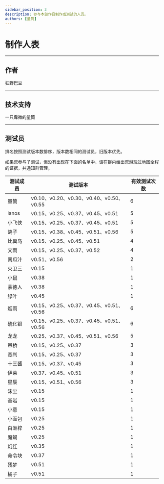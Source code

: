 ```yaml
---
sidebar_position: 3
description: 参与本部作品制作或测试的人员。
authors: [量筒]
---
```


# 制作人表

---

## 作者

狂野巴豆

---

## 技术支持

一只卑微的量筒

---

## 测试员

排名按照测试版本数排序，版本数相同的测试员，旧版本优先。

如果您参与了测试，但没有出现在下面的名单中，请在群内给出您游玩过地图全程的证据，并通知群管理。

| 测试成员 | 测试版本 | 有效测试次数 |
| --- | --- | --- |
| 量筒 | v0.10、v0.20、v0.30、v0.40、v0.50、v0.55 | 6 |
| lanos | v0.15、v0.25、v0.37、v0.45、v0.51 | 5 |
| 小飞侠 | v0.15、v0.25、v0.37、v0.45、v0.51 | 5 |
| 鸽子 | v0.15、v0.38、v0.45、v0.51、v0.56 | 5 |
| 比翼鸟 | v0.15、v0.25、v0.45、v0.51 | 4 |
| 文雨 | v0.15、v0.25、v0.37、v0.52 | 4 |
| 南瓜汁 | v0.51、v0.56 | 2 |
| 火卫三 | v0.15 | 1 |
| 小鼠 | v0.38 | 1 |
| 蒙德人 | v0.38 | 1 |
| 绿叶 | v0.45 | 1 |
| 烟雨 | v0.15、v0.25、v0.37、v0.45、v0.51、v0.56 | 6 |
| 硫化银 | v0.15、v0.25、v0.37、v0.45、v0.51、v0.56 | 6 |
| 龙龙 | v0.25、v0.37、v0.45、v0.51、v0.56 | 5 |
| 吊桥 | v0.15、v0.25、v0.37 | 3 |
| 宽判 | v0.15、v0.25、v0.37 | 3 |
| 十三酱 | v0.15、v0.37、v0.45 | 3 |
| 伊莱 | v0.37、v0.45、v0.51 | 3 |
| 星辰 | v0.15、v0.51、v0.56 | 3 |
| 沫尘 | v0.15 | 1 |
| 基岩 | v0.15 | 1 |
| 小意 | v0.15 | 1 |
| 小面包 | v0.25 | 1 |
| 白洲梓 | v0.25 | 1 |
| 魔蝎 | v0.25 | 1 |
| 幻红 | v0.35 | 1 |
| 命令块 | v0.37 | 1 |
| 残梦 | v0.51 | 1 |
| 橘子 | v0.51 | 1 |

